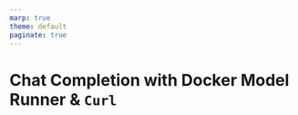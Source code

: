 ```yaml
---
marp: true
theme: default
paginate: true
---
```

# Chat Completion with Docker Model Runner & **`Curl`**
